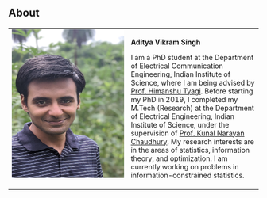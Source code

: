 ## About

<dl>
<table class="imgtable"><tr><td>
<img src="pic3.jpg" alt="Picture" width="5000px" height="300px" />&nbsp;</td>
<td align="left"><p><b>Aditya Vikram Singh</b> <br />
  
I am a PhD student at the Department of Electrical Communication Engineering, Indian Institute of Science, where I am being advised by [Prof. Himanshu Tyagi](https://ece.iisc.ac.in/~htyagi/). Before starting my PhD in 2019, I completed my M.Tech (Research) at the Department of Electrical Engineering, Indian Institute of Science, under the supervision of [Prof. Kunal Narayan Chaudhury](https://sites.google.com/site/kunalnchaudhury/). My research interests are in the areas of statistics, information theory, and optimization. I am currently working on problems in information-constrained statistics.

</td></tr></table>
</dl>

